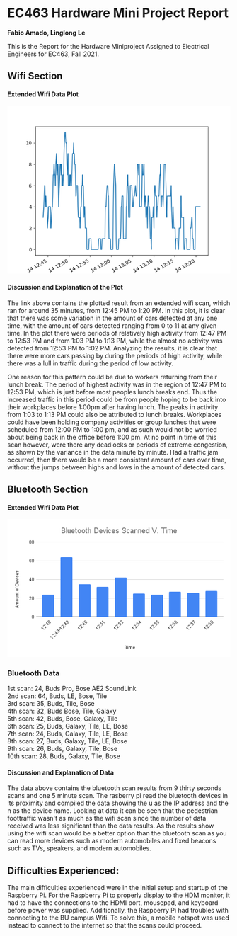# EC463 Hardware Mini Project Report
**Fabio Amado, Linglong Le** 

This is the Report for the Hardware Miniproject Assigned to Electrical Engineers for EC463, Fall 2021.
## Wifi Section
#### Extended Wifi Data Plot
![15 Minute Wifi Plot](./wifi_data_results/wifi_2021-09-14T12_43_54_results.png)

#### Discussion and Explanation of the Plot
The link above contains the plotted result from an extended wifi scan, which ran for around 35 minutes, from 12:45 PM to 1:20 PM. In this plot, it is clear that there was some variation in the amount of cars detected at any one time, with the amount of cars detected ranging from 0 to 11 at any given time. In the plot there were periods of relatively high activity from 12:47 PM to 12:53 PM and from 1:03 PM to 1:13 PM, while the almost no activity was detected from 12:53 PM to 1:02 PM. Analyzing the results, it is clear that there were more cars passing by during the periods of high activity, while there was a lull in traffic during the period of low activity. 

One reason for this pattern could be due to workers returning from their lunch break. The period of highest activity was in the region of 12:47 PM to 12:53 PM, which is just before most peoples lunch breaks end. Thus the increased traffic in this period could be from people hoping to be back into their workplaces before 1:00pm after having lunch. The peaks in activity from 1:03 to 1:13 PM could also be attributed to lunch breaks. Workplaces could have been holding company activities or group lunches that were scheduled from 12:00 PM to 1:00 pm, and as such would not be worried about being back in the office before 1:00 pm. At no point in time of this scan however, were there any deadlocks or periods of extreme congestion, as shown by the variance in the data minute by minute. Had a traffic jam occurred, then there would be a more consistent amount of cars over time, without the jumps between highs and lows in the amount of detected cars.

## Bluetooth Section

#### Extended Wifi Data Plot
![Bluetooth Data Plot](./bluetooth_data_results/Bluetooth_Device_Plot.png)

### Bluetooth Data
1st scan: 24, Buds Pro, Bose AE2 SoundLink  
2nd scan: 64, Buds, LE, Bose, Tile  
3rd scan: 35, Buds, Tile, Bose  
4th scan: 32, Buds Bose, Tile, Galaxy  
5th scan: 42, Buds, Bose, Galaxy, Tile  
6th scan: 25, Buds, Galaxy, Tile, LE, Bose  
7th scan: 24, Buds, Galaxy, Tile, LE, Bose  
8th scan: 27, Buds, Galaxy, Tile, LE, Bose  
9th scan: 26, Buds, Galaxy, Tile, Bose  
10th scan: 28, Buds, Galaxy, Tile, Bose

#### Discussion and Explanation of Data
The data above contains the bluetooth scan results from 9 thirty seconds scans and one 5 minute scan. The rasberry pi read the bluetooth devices in its proximity and compiled the data showing the u as the IP address and the n as the device name. Looking at data it can be seen that the pedestrian foottraffic wasn't as much as the wifi scan since the number of data received was less significant than the data results. As the results show using the wifi scan would be a better option than the bluetooth scan as you can read more devices such as modern automobiles and fixed beacons such as TVs, speakers, and modern automobiles.

## Difficulties Experienced:
The main difficulties experienced were in the initial setup and startup of the Raspberry Pi. For the Raspberry Pi to properly display to the HDM monitor, it had to have the connections to the HDMI port, mousepad, and keyboard before power was supplied. Additionally, the Raspberry Pi had troubles with connecting to the BU campus Wifi. To solve this, a mobile hotspot was used instead to connect to the internet so that the scans could proceed.
